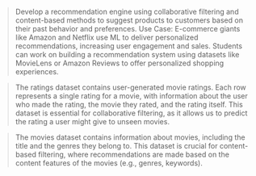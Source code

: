 > Develop a recommendation engine using collaborative filtering and content-based methods to suggest products to customers based on their past behavior and preferences. Use Case: E-commerce giants like Amazon and Netflix use ML to deliver personalized recommendations, increasing user engagement and sales. Students can work on building a recommendation system using datasets like MovieLens or Amazon Reviews to offer personalized shopping experiences.

> The ratings dataset contains user-generated movie ratings. Each row represents a single rating for a movie, with information about the user who made the rating, the movie they rated, and the rating itself. This dataset is essential for collaborative filtering, as it allows us to predict the rating a user might give to unseen movies.

> The movies dataset contains information about movies, including the title and the genres they belong to. This dataset is crucial for content-based filtering, where recommendations are made based on the content features of the movies (e.g., genres, keywords).
